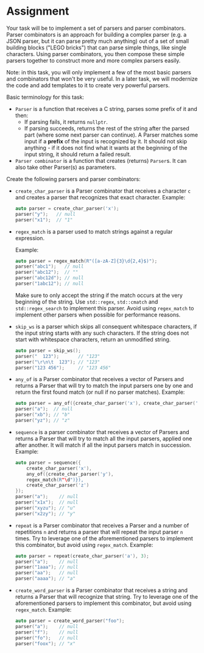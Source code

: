 # Assignment
Your task will be to implement a set of parsers and parser combinators.
Parser combinators is an approach for building a complex parser (e.g. a JSON parser, but it can
parse pretty much anything) out of a set of small building blocks ("LEGO bricks") that can parse
simple things, like single characters. Using parser combinators, you then compose these simple
parsers together to construct more and more complex parsers easily.

Note: in this task, you will only implement a few of the most basic parsers and combinators
that won't be very useful. In a later task, we will modernize the code and add templates to it
to create very powerful parsers.

Basic terminology for this task:
- `Parser` is a function that receives a C string, parses some prefix of it and then:
  - If parsing fails, it returns `nullptr`.
  - If parsing succeeds, returns the rest of the string after the parsed part (where some next
  parser can continue).
  A Parser matches some input if a **prefix** of the input is recognized by it.
  It should not skip anything - if it does not find what it wants at the beginning of the input
  string, it should return a failed result.
- `Parser combinator` is a function that creates (returns) `Parser`s. It can also take other
  Parser(s) as parameters.

Create the following parsers and parser combinators:

- `create_char_parser` is a Parser combinator that receives a character `c` and creates a parser
    that recognizes that exact character.
    Example:
    ```cpp
    auto parser = create_char_parser('x');
    parser("y");   // null
    parser("x1");  // "1"
    ```

- `regex_match` is a parser used to match strings against a regular expression.

  Example:
  ```cpp
  auto parser = regex_match(R"([a-zA-Z]{3}\d{2,4}$)");
  parser("abc1");   // null
  parser("abc12");  // ""
  parser("abc12d"); // null
  parser("1abc12"); // null
  ```

  Make sure to only accept the string if the match occurs at the very beginning of the string.
  Use `std::regex`, `std::cmatch` and `std::regex_search` to implement this parser. Avoid
  using `regex_match` to implement other parsers when possible for performance reasons.

- `skip_ws` is a parser which skips all consequent whitespace characters, if the input string
  starts with any such characters. If the string does not start with whitespace characters,
  return an unmodified string.

  ```cpp
  auto parser = skip_ws();
  parser("  123");       // "123"
  parser("\r\n\t  123"); // "123"
  parser("123 456");     // "123 456"
  ```

- `any_of` is a Parser combinator that receives a vector of Parsers and returns a Parser that
  will try to match the input parsers one by one and return the first found match
  (or null if no parser matches).
    Example:
    ```cpp
    auto parser = any_of({create_char_parser('x'), create_char_parser('y')});
    parser("a");  // null
    parser("xb"); // "b"
    parser("yz"); // "z"
    ```

- `sequence` is a parser combinator that receives a vector of Parsers and returns a Parser that
  will try to match all the input parsers, applied one after another. It will match if all the
  input parsers match in succession.
    Example:
    ```cpp
    auto parser = sequence({
        create_char_parser('x'),
        any_of({create_char_parser('y'),
        regex_match(R"\d")}),
        create_char_parser('z')
    });
    parser("a");    // null
    parser("x1x");  // null
    parser("xyzu"); // "u"
    parser("x2zy"); // "y"
    ```

- `repeat` is a Parser combinator that receives a Parser and a number of repetitions `n` and
  returns a parser that will repeat the input parser `n` times.
  Try to leverage one of the aforementioned parsers to implement this combinator, but avoid
  using `regex_match`.
    Example:
    ```cpp
    auto parser = repeat(create_char_parser('a'), 3);
    parser("a");    // null
    parser("1aaa"); // null
    parser("aa");   // null
    parser("aaaa"); // "a"
    ```

- `create_word_parser` is a Parser combinator that receives a string and returns a Parser that
  will recognize that string.
  Try to leverage one of the aforementioned parsers to implement this combinator, but avoid
  using `regex_match`.
    Example:
    ```cpp
    auto parser = create_word_parser("foo");
    parser("a");    // null
    parser("f");    // null
    parser("fo");   // null
    parser("foox"); // "x"
    ```
